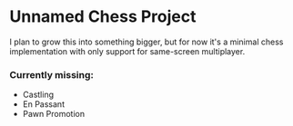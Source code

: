 # Unnamed Chess Project
I plan to grow this into something bigger, but for now it's a minimal chess implementation with only support for same-screen multiplayer.

### Currently missing:
- Castling
- En Passant
- Pawn Promotion